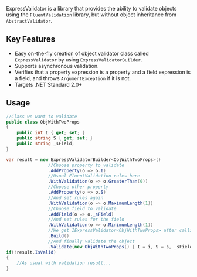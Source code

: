 ExpressValidator is a library that provides the ability to validate objects using the `FluentValidation` library, but without object inheritance from `AbstractValidator`.


## Key Features

- Easy on-the-fly creation of object validator class called `ExpressValidator` by using `ExpressValidatorBuilder`.
- Supports asynchronous validation.
- Verifies that a property expression is a property and a field expression is a field, and throws `ArgumentException` if it is not.
- Targets .NET Standard 2.0+

## Usage

```csharp
//Class we want to validate
public class ObjWithTwoProps
{
    public int I { get; set; }
    public string S { get; set; }
    public string _sField;
}

var result = new ExpressValidatorBuilder<ObjWithTwoProps>()
				//Choose property to validate
				.AddProperty(o => o.I)
				//Usual FluentValidation rules here
				.WithValidation(o => o.GreaterThan(0))
				//Choose other property
				.AddProperty(o => o.S)
				//And set rules again
				.WithValidation(o => o.MaximumLength(1))
				//Choose field to validate
				.AddField(o => o._sField)
				//And set rules for the field
				.WithValidation(o => o.MinimumLength(1))
				//We get IExpressValidator<ObjWithTwoProps> after calling the Build method
				.Build()
	 			//And finally validate the object
				.Validate(new ObjWithTwoProps() { I = i, S = s, _sField = sf });
if(!result.IsValid)
{
    //As usual with validation result...
}
```